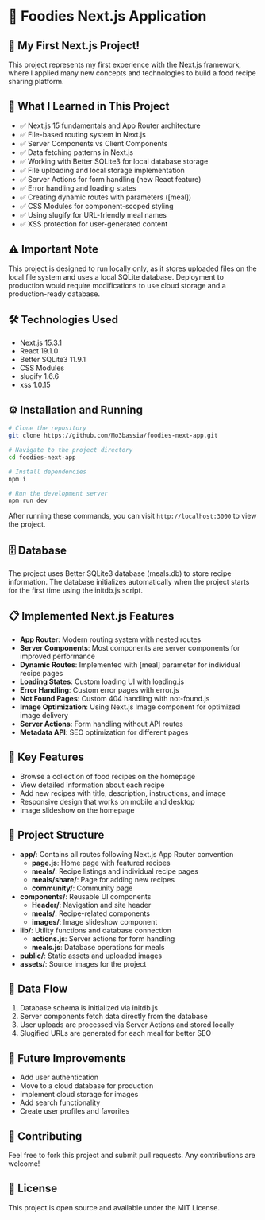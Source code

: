 # 🍔 Foodies Next.js Application

## 🚀 My First Next.js Project!

This project represents my first experience with the Next.js framework, where I applied many new concepts and technologies to build a food recipe sharing platform.

## 📝 What I Learned in This Project

- ✅ Next.js 15 fundamentals and App Router architecture
- ✅ File-based routing system in Next.js
- ✅ Server Components vs Client Components
- ✅ Data fetching patterns in Next.js
- ✅ Working with Better SQLite3 for local database storage
- ✅ File uploading and local storage implementation
- ✅ Server Actions for form handling (new React feature)
- ✅ Error handling and loading states
- ✅ Creating dynamic routes with parameters ([meal])
- ✅ CSS Modules for component-scoped styling
- ✅ Using slugify for URL-friendly meal names
- ✅ XSS protection for user-generated content

## ⚠️ Important Note

This project is designed to run locally only, as it stores uploaded files on the local file system and uses a local SQLite database. Deployment to production would require modifications to use cloud storage and a production-ready database.

## 🛠️ Technologies Used

- Next.js 15.3.1
- React 19.1.0
- Better SQLite3 11.9.1
- CSS Modules
- slugify 1.6.6
- xss 1.0.15

## ⚙️ Installation and Running

```bash
# Clone the repository
git clone https://github.com/Mo3bassia/foodies-next-app.git

# Navigate to the project directory
cd foodies-next-app

# Install dependencies
npm i

# Run the development server
npm run dev
```

After running these commands, you can visit `http://localhost:3000` to view the project.

## 🗄️ Database

The project uses Better SQLite3 database (meals.db) to store recipe information. The database initializes automatically when the project starts for the first time using the initdb.js script.

## 📋 Implemented Next.js Features

- **App Router**: Modern routing system with nested routes
- **Server Components**: Most components are server components for improved performance
- **Dynamic Routes**: Implemented with [meal] parameter for individual recipe pages
- **Loading States**: Custom loading UI with loading.js
- **Error Handling**: Custom error pages with error.js
- **Not Found Pages**: Custom 404 handling with not-found.js
- **Image Optimization**: Using Next.js Image component for optimized image delivery
- **Server Actions**: Form handling without API routes
- **Metadata API**: SEO optimization for different pages

## 🌟 Key Features

- Browse a collection of food recipes on the homepage
- View detailed information about each recipe
- Add new recipes with title, description, instructions, and image
- Responsive design that works on mobile and desktop
- Image slideshow on the homepage

## 📁 Project Structure

- **app/**: Contains all routes following Next.js App Router convention
  - **page.js**: Home page with featured recipes
  - **meals/**: Recipe listings and individual recipe pages
  - **meals/share/**: Page for adding new recipes
  - **community/**: Community page
- **components/**: Reusable UI components
  - **Header/**: Navigation and site header
  - **meals/**: Recipe-related components
  - **images/**: Image slideshow component
- **lib/**: Utility functions and database connection
  - **actions.js**: Server actions for form handling
  - **meals.js**: Database operations for meals
- **public/**: Static assets and uploaded images
- **assets/**: Source images for the project

## 🔄 Data Flow

1. Database schema is initialized via initdb.js
2. Server components fetch data directly from the database
3. User uploads are processed via Server Actions and stored locally
4. Slugified URLs are generated for each meal for better SEO

## 🎯 Future Improvements

- Add user authentication
- Move to a cloud database for production
- Implement cloud storage for images
- Add search functionality
- Create user profiles and favorites

## 🤝 Contributing

Feel free to fork this project and submit pull requests. Any contributions are welcome!

## 📝 License

This project is open source and available under the MIT License.
